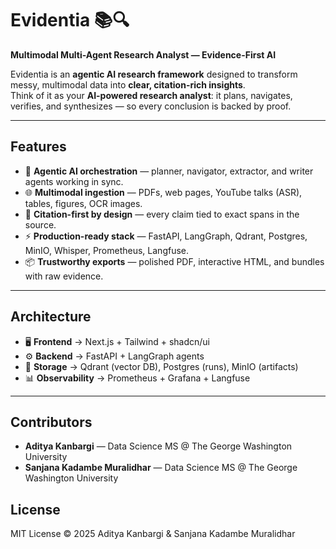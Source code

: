 # Evidentia 📚🔍
**Multimodal Multi-Agent Research Analyst — Evidence-First AI**

Evidentia is an **agentic AI research framework** designed to transform messy, multimodal data into **clear, citation-rich insights**.  
Think of it as your **AI-powered research analyst**: it plans, navigates, verifies, and synthesizes — so every conclusion is backed by proof.

---

## Features
- 🤖 **Agentic AI orchestration** — planner, navigator, extractor, and writer agents working in sync.  
- 🌐 **Multimodal ingestion** — PDFs, web pages, YouTube talks (ASR), tables, figures, OCR images.  
- 🧾 **Citation-first by design** — every claim tied to exact spans in the source.  
- ⚡ **Production-ready stack** — FastAPI, LangGraph, Qdrant, Postgres, MinIO, Whisper, Prometheus, Langfuse.  
- 📦 **Trustworthy exports** — polished PDF, interactive HTML, and bundles with raw evidence.  

---

## Architecture

- 🖥️ **Frontend** → Next.js + Tailwind + shadcn/ui  
- ⚙️ **Backend** → FastAPI + LangGraph agents  
- 📂 **Storage** → Qdrant (vector DB), Postgres (runs), MinIO (artifacts)  
- 📊 **Observability** → Prometheus + Grafana + Langfuse  

---

## Contributors
- **Aditya Kanbargi** — Data Science MS @ The George Washington University  
- **Sanjana Kadambe Muralidhar** — Data Science MS @ The George Washington University  

## License
MIT License © 2025 Aditya Kanbargi & Sanjana Kadambe Muralidhar

